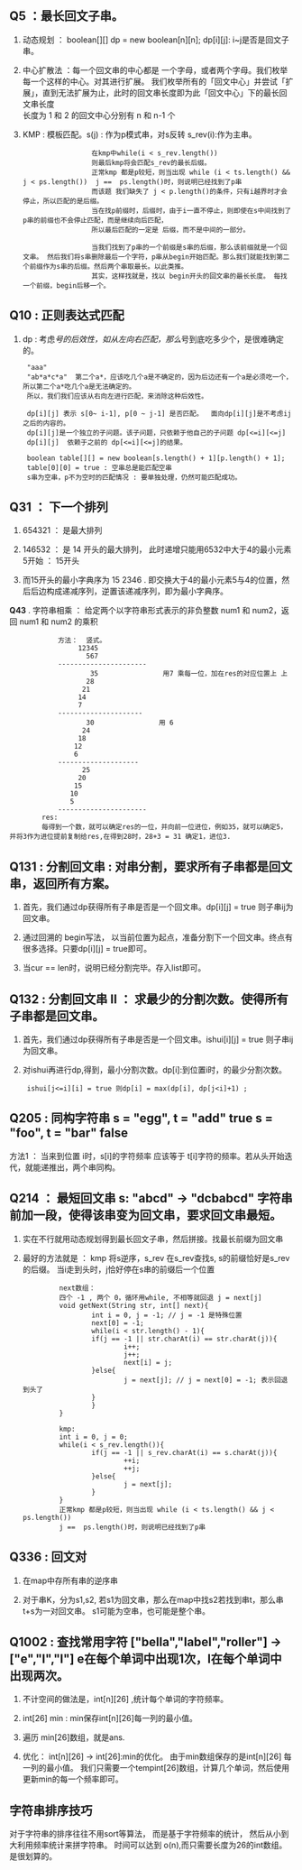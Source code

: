 ## **Q5** ：最长回文子串。

1. 动态规划 ： boolean[][] dp = new boolean[n][n]; dp[i][j]: i~j是否是回文子串。 

2. 中心扩散法 ：每一个回文串的中心都是 一个字母，或者两个字母。我们枚举每一个这样的中心。对其进行扩展。
                        我们枚举所有的「回文中心」并尝试「扩展」，直到无法扩展为止，此时的回文串长度即为此「回文中心」下的最长回文串长度  
                        长度为 1 和 2 的回文中心分别有 n 和 n-1 个  

3. KMP : 模板匹配。s(j) : 作为p模式串，对s反转 s_rev(i):作为主串。 

                        在kmp中while(i < s_rev.length()) 
                        则最后kmp将会匹配s_rev的最长后缀。 
                        正常kmp 都是p较短，则当出现 while (i < ts.length() && j < ps.length())  j ==  ps.length()时，则说明已经找到了p串
                        而该题 我们缺失了 j < p.length()的条件，只有i越界时才会停止，所以匹配的是后缀。
                        当在找p前缀时，后缀时，由于i一直不停止，则即使在s中间找到了p串的前缀也不会停止匹配，而是继续向后匹配，
                        所以最后匹配的一定是 后缀，而不是中间的一部分。

                        当我们找到了p串的一个前缀是s串的后缀，那么该前缀就是一个回文串。 然后我们将s串删除最后一个字符，p串从begin开始匹配。那么我们就能找到第二个前缀作为s串的后缀。然后两个串取最长。以此类推。
                        其实，这样找就是，找以 begin开头的回文串的最长长度。 每找一个前缀，begin后移一个。

## **Q10** : 正则表达式匹配

1. dp :  考虑*号的后效性，如从左向右匹配，那么*号到底吃多少个，是很难确定的。

        "aaa"
        "ab*a*c*a"  第二个a*，应该吃几个a是不确定的，因为后边还有一个a是必须吃一个，所以第二个a*吃几个a是无法确定的。
        所以，我们我们应该从右向左进行匹配，来消除这种后效性。
            
        dp[i][j] 表示 s[0~ i-1], p[0 ~ j-1] 是否匹配。  面向dp[i][j]是不考虑ij之后的内容的。
        dp[i][j]是一个独立的子问题。该子问题，只依赖于他自己的子问题 dp[<=i][<=j]
        dp[i][j]  依赖于之前的 dp[<=i][<=j]的结果。

        boolean table[][] = new boolean[s.length() + 1][p.length() + 1];
        table[0][0] = true : 空串总是能匹配空串
        s串为空串，p不为空时的匹配情况 : 要单独处理，仍然可能匹配成功。 

## **Q31** ： 下一个排列 

1. 654321 ： 是最大排列

2. 146532 ： 是 14  开头的最大排列， 此时递增只能用6532中大于4的最小元素5开始 ： 15开头

3. 而15开头的最小字典序为 15 2346 . 即交换大于4的最小元素5与4的位置，然后后边构成递减序列，逆置该递减序列，即为最小字典序。


**Q43**  . 字符串相乘   ： 给定两个以字符串形式表示的非负整数 num1 和 num2，返回 num1 和 num2 的乘积

                方法：  竖式。      
                     12345
                       567
                ----------------------
                        35                用7 乘每一位，加在res的对应位置上 上
                       28
                      21
                     14
                     7
                ---------------------
                       30                用 6 
                      24
                     18
                    12
                    6
                --------------------
                      25
                     20
                    15
                   10
                   5
                ----------------------
            res:
            每得到一个数，就可以确定res的一位，并向前一位进位，例如35，就可以确定5，并将3作为进位提前复制给res,在得到28时，28+3 = 31 确定1，进位3.


## **Q131** : 分割回文串 : 对串分割，要求所有子串都是回文串，返回所有方案。

1. 首先，我们通过dp获得所有子串是否是一个回文串。dp[i][j] = true 则子串ij为回文串。

2. 通过回溯的 begin写法， 以当前位置为起点，准备分割下一个回文串。终点有很多选择。只要dp[i][j] = true即可。

3. 当cur == len时，说明已经分割完毕。存入list即可。
             
## **Q132** : 分割回文串 II  ：  求最少的分割次数。使得所有子串都是回文串。
1. 首先，我们通过dp获得所有子串是否是一个回文串。ishui[i][j] = true 则子串ij为回文串。

2. 对ishui再进行dp,得到，最小分割次数。dp[i]:到位置i时，的最少分割次数。

        ishui[j<=i][i] = true 则dp[i] = max(dp[i], dp[j<i]+1) ;


## **Q205** : 同构字符串   s = "egg", t = "add"  true     s = "foo", t = "bar" false

方法1 ： 当来到位置 i时，s[i]的字符频率 应该等于  t[i]字符的频率。若从头开始迭代，就能递推出，两个串同构。

## **Q214** ： 最短回文串  s: "abcd" -> "dcbabcd"  字符串前加一段，使得该串变为回文串，要求回文串最短。

1. 实在不行就用动态规划得到最长回文子串，然后拼接。找最长前缀为回文串

2. 最好的方法就是 ： kmp 将s逆序，s_rev 在s_rev查找s, s的前缀恰好是s_rev的后缀。
                                当i走到头时，j恰好停在s串的前缀后一个位置

                next数组：
                四个 -1 , 两个 0，循环用while, 不相等就回退 j = next[j]
                void getNext(String str, int[] next){
                        int i = 0, j = -1; // j = -1 是特殊位置
                        next[0] = -1;
                        while(i < str.length() - 1){
                        if(j == -1 || str.charAt(i) == str.charAt(j)){
                                i++;
                                j++;
                                next[i] = j;
                        }else{
                                j = next[j]; // j = next[0] = -1; 表示回退到头了
                        }
                        }
                }

                kmp:
                int i = 0, j = 0;
                while(i < s_rev.length()){
                        if(j == -1 || s_rev.charAt(i) == s.charAt(j)){
                                ++i;
                                ++j;
                        }else{
                                j = next[j];
                        }
                }
                正常kmp 都是p较短，则当出现 while (i < ts.length() && j < ps.length())  
                j ==  ps.length()时，则说明已经找到了p串

## **Q336** : 回文对

1. 在map中存所有串的逆序串

2. 对于串K，分为s1,s2, 若s1为回文串，那么在map中找s2若找到串t，那么串 t+s为一对回文串。 s1可能为空串，也可能是整个串。
              
## **Q1002** : 查找常用字符  ["bella","label","roller"] -> ["e","l","l"]   e在每个单词中出现1次，l在每个单词中出现两次。

1. 不计空间的做法是，int[n][26] ,统计每个单词的字符频率。 

2. int[26] min : min保存int[n][26]每一列的最小值。

3. 遍历 min[26]数组，就是ans. 

4. 优化： int[n][26] -> int[26]:min的优化。 由于min数组保存的是int[n][26] 每一列的最小值。
        我们只需要一个tempint[26]数组，计算几个单词，然后使用更新min的每一个频率即可。

## **字符串排序技巧** 

对于字符串的排序往往不用sort等算法， 而是基于字符频率的统计， 然后从小到大利用频率统计来拼字符串。
时间可以达到 o(n),而只需要长度为26的int数组。 是很划算的。